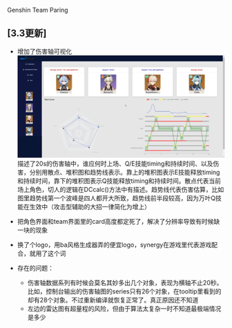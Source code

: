 Genshin Team Paring

[3.3更新]
- 
- 增加了伤害轴可视化
![](src/assets/demo/界面介绍.png)
描述了20s的伤害轴中，谁应何时上场、Q/E技能timing和持续时间、以及伤害，分别用散点、堆积图和趋势线表示。靠上的堆积图表示E技能释放timing和持续时间，靠下的堆积图表示Q技能释放timing和持续时间。散点代表当前场上角色，切人的逻辑在DCcalc()方法中有描述。趋势线代表伤害估算，比如图里趋势线第一个波峰是四人都开大所致，趋势线前半段较高，因为万叶Q技能在生效中（攻击型辅助的大招一律简化为增上）

- 把角色界面和team界面里的card高度都定死了，解决了分辨率导致有时候缺一块的现象

- 换了个logo，用ba风格生成器弄的便宜logo，synergy在游戏里代表游戏配合，就用了这个词

- 存在的问题：
    - 伤害轴数据系列有时候会莫名其妙多出几个对象，表现为横轴不止20秒。比如，控制台输出的伤害轴图的series只有26个对象，在tooltip里看到的却有28个对象。不过重新编译就恢复正常了。真正原因还不知道
    - 左边的雷达图有超量程的风险，但由于算法太复杂一时不知道最极端情况是多少